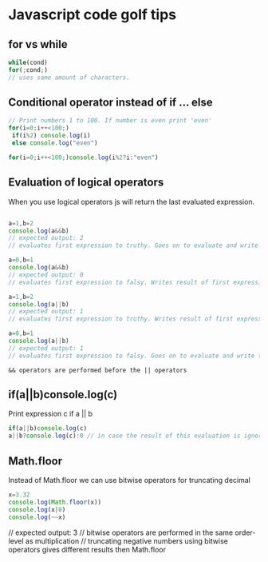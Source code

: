 #  Javascript code golf tips

## for vs while

```js
while(cond)
for(;cond;)
// uses same amount of characters.
```


## Conditional operator instead of if ... else
```js
// Print numbers 1 to 100. If number is even print 'even'
for(i=0;i++<100;)
 if(i%2) console.log(i)
 else console.log("even")

for(i=0;i++<100;)console.log(i%2?i:"even")
```


## Evaluation of logical operators
When you use logical operators js will return the last evaluated expression.

```js

a=1,b=2
console.log(a&&b) 
// expected output: 2
// evaluates first expression to truthy. Goes on to evaluate and write the result of second expression

a=0,b=1
console.log(a&&b)
// expected output: 0
// evaluates first expression to falsy. Writes result of first expression. Second expression is not evaluated

a=1,b=2
console.log(a||b) 
// expected output: 1
// evaluates first expression to truthy. Writes result of first expression. Second expression is not evaluated

a=0,b=1
console.log(a||b)
// expected output: 1
// evaluates first expression to falsy. Goes on to evaluate and write the result of second expression

```
`&& operators are performed before the || operators `


## if(a||b)console.log(c)
Print expression c if a || b

```js
if(a||b)console.log(c)
a||b?console.log(c):0 // in case the result of this evaluation is ignored you can save one character by using conditional operator

```

##  Math.floor

Instead of Math.floor we can use bitwise operators for truncating decimal

```js
x=3.32
console.log(Math.floor(x))
console.log(x|0)
console.log(~~x)
```
// expected output: 3
// bitwise operators are performed in the same order-level as multiplication
// truncating negative numbers using bitwise operators gives different results then Math.floor


